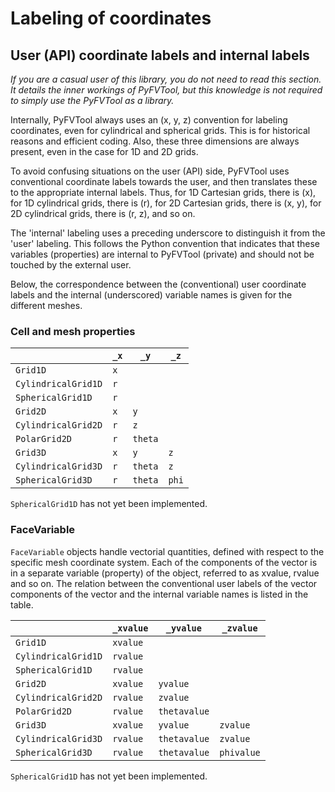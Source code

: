 # Labeling of coordinates


## User (API) coordinate labels and internal labels

*If you are a casual user of this library, you do not need to read this section. It details the inner workings of PyFVTool, but this knowledge is not required to simply use the PyFVTool as a library.*

Internally, PyFVTool always uses an (x, y, z) convention for labeling coordinates, even for cylindrical and spherical grids. This is for historical reasons and efficient coding. Also, these three dimensions are always present, even in the case for 1D and 2D grids.

To avoid confusing situations on the user (API) side, PyFVTool uses conventional coordinate labels towards the user, and then translates these to the appropriate internal labels. Thus, for 1D Cartesian grids, there is (x),  for 1D cylindrical grids, there is \(r\), for 2D Cartesian grids, there is (x, y),  for 2D cylindrical grids, there is (r, z), and so on.

The 'internal' labeling uses a preceding underscore to distinguish it from the 'user' labeling. This follows the Python convention that indicates that these variables (properties) are internal to PyFVTool (private) and should not be touched by the external user.

Below, the correspondence between the (conventional) user coordinate labels and the internal (underscored) variable names is given for the different meshes.


### Cell and mesh properties



|                   |`_x`|`_y`   |`_z` |
|-------------------|---------|------------|----------|
|`Grid1D`           |`x` |            |          |
|`CylindricalGrid1D`|`r` |            |          |
|`SphericalGrid1D`  |`r` |            |          |
|`Grid2D`           |`x` |`y`    |          |
|`CylindricalGrid2D`|`r` |`z`    |          |
|`PolarGrid2D`      |`r` |`theta`|          |
|`Grid3D`           |`x` |`y`    |`z`  |
|`CylindricalGrid3D`|`r` |`theta`|`z`  |
|`SphericalGrid3D`  |`r` |`theta`|`phi`|

`SphericalGrid1D` has not yet been implemented.





### FaceVariable

`FaceVariable` objects handle vectorial quantities, defined with respect to the specific mesh coordinate system. Each of the components of the vector is in a separate variable (property) of the object, referred to as xvalue, rvalue and so on. The relation between the conventional user labels of the vector components of the vector and the internal variable names is listed in the table.

|                   |`_xvalue`|`_yvalue`   |`_zvalue` |
|-------------------|---------|------------|----------|
|`Grid1D`           |`xvalue` |            |          |
|`CylindricalGrid1D`|`rvalue` |            |          |
|`SphericalGrid1D`  |`rvalue` |            |          |
|`Grid2D`           |`xvalue` |`yvalue`    |          |
|`CylindricalGrid2D`|`rvalue` |`zvalue`    |          |
|`PolarGrid2D`      |`rvalue` |`thetavalue`|          |
|`Grid3D`           |`xvalue` |`yvalue`    |`zvalue`  |
|`CylindricalGrid3D`|`rvalue` |`thetavalue`|`zvalue`  |
|`SphericalGrid3D`  |`rvalue` |`thetavalue`|`phivalue`|

`SphericalGrid1D` has not yet been implemented.


